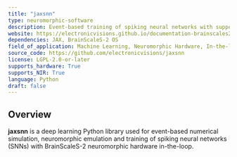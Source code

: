 ```yaml
---
title: "jaxsnn"
type: neuromorphic-software
description: Event-based training of spiking neural networks with support for BrainScaleS-2 hardware-in-the-loop based on JAX.
website: https://electronicvisions.github.io/documentation-brainscales2/latest/
dependencies: JAX, BrainScaleS-2 OS
field_of_application: Machine Learning, Neuromorphic Hardware, In-the-loop Training, Event-based Training
source_code: https://github.com/electronicvisions/jaxsnn
license: LGPL-2.0-or-later
supports_hardware: True
supports_NIR: True
language: Python
draft: false
---
```


## Overview

**jaxsnn** is a deep learning Python library used for event-based numerical simulation, neuromorphic emulation and training of spiking neural networks (SNNs) with BrainScaleS-2 neuromorphic hardware in-the-loop.
